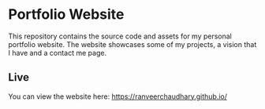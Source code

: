 # Portfolio Website

This repository contains the source code and assets for my personal portfolio website. The website showcases some of my projects, a vision that I have and a contact me page.

## Live

You can view the website here: https://ranveerchaudhary.github.io/
